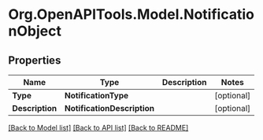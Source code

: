 # Org.OpenAPITools.Model.NotificationObject
## Properties

Name | Type | Description | Notes
------------ | ------------- | ------------- | -------------
**Type** | **NotificationType** |  | [optional] 
**Description** | **NotificationDescription** |  | [optional] 

[[Back to Model list]](../README.md#documentation-for-models) [[Back to API list]](../README.md#documentation-for-api-endpoints) [[Back to README]](../README.md)

